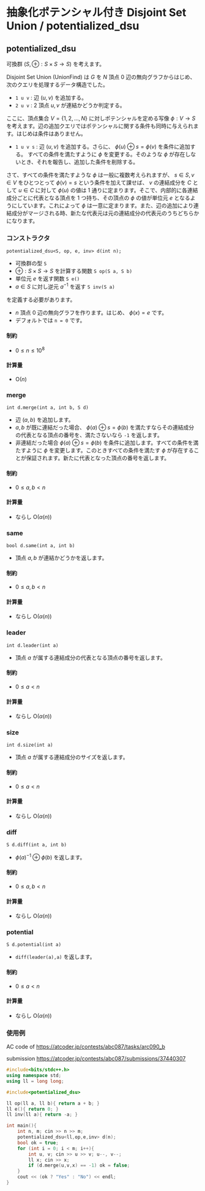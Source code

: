 # 抽象化ポテンシャル付き Disjoint Set Union / potentialized_dsu

## potentialized_dsu

可換群 $(S,\oplus : S\times S\to S)$ を考えます。

Disjoint Set Union (UnionFind) は $G$ を $N$ 頂点 $0$ 辺の無向グラフからはじめ、次のクエリを処理するデータ構造でした。

- `1 u v` : 辺 $(u,v)$ を追加する。
- `2 u v` : $2$ 頂点 $u,v$ が連結かどうか判定する。

ここに、頂点集合 $V=\lbrace 1,2,\dots ,N \rbrace$ に対しポテンシャルを定める写像 $\phi : V\to S$ を考えます。辺の追加クエリではポテンシャルに関する条件も同時に与えられます。はじめは条件はありません。

- `1 u v s` : 辺 $(u,v)$ を追加する。さらに、 $\phi(u)\oplus s=\phi (v)$ を条件に追加する。 すべての条件を満たすように $\phi$ を変更する。そのような $\phi$ が存在しないとき、それを報告し、追加した条件を削除する。

さて、すべての条件を満たすような $\phi$ は一般に複数考えられますが、 $s\in S, v\in V$ をひとつとって $\phi(v)=s$ という条件を加えて課せば、 $v$ の連結成分を $C$ として $u\in C$ に対して $\phi(u)$ の値は $1$ 通りに定まります。そこで、内部的に各連結成分ごとに代表となる頂点を $1$ つ持ち、その頂点の $\phi$ の値が単位元 $e$ となるようにしています。これによって $\phi$ は一意に定まります。また、辺の追加により連結成分がマージされる時、新たな代表元は元の連結成分の代表元のうちどちらかになります。


### コンストラクタ

```
potentialized_dsu<S, op, e, inv> d(int n);
```

- 可換群の型 <code>S</code>
- $\oplus : S\times S\to S$ を計算する関数 <code>S op(S a, S b)</code>
- 単位元 $e$ を返す関数 <code>S e()</code>
- $a\in S$ に対し逆元 $a^{-1}$ を返す `S inv(S a)`

を定義する必要があります。

- $n$ 頂点 $0$ 辺の無向グラフを作ります。はじめ、 $\phi(x)=e$ です。
- デフォルトでは <code>n = 0</code> です。
  
#### 制約

- $0\le n\le 10^8$

#### 計算量
- $\mathrm{O}(n)$

### merge

```
int d.merge(int a, int b, S d)
```

- 辺 $(a,b)$ を追加します。
- $a,b$ が既に連結だった場合、 $\phi(a)\oplus s=\phi(b)$ を満たすならその連結成分の代表となる頂点の番号を、満たさないなら `-1` を返します。
- 非連結だった場合 $\phi(a)\oplus s=\phi (b)$ を条件に追加します。すべての条件を満たすように $\phi$ を変更します。このときすべての条件を満たす $\phi$ が存在することが保証されます。新たに代表となった頂点の番号を返します。
  
#### 制約

- $0\le a,b\lt n$

#### 計算量

- ならし $\mathrm{O}(\alpha(n))$

### same

```
bool d.same(int a, int b)
```

- 頂点 $a, b$ が連結かどうかを返します。
  
#### 制約

- $0\le a,b\lt n$

#### 計算量

- ならし $\mathrm{O}(\alpha(n))$

### leader

```
int d.leader(int a)
```

- 頂点 $a$ が属する連結成分の代表となる頂点の番号を返します。
  
#### 制約

- $0\le a\lt n$

#### 計算量

- ならし $\mathrm{O}(\alpha(n))$

### size

```
int d.size(int a)
```

- 頂点 $a$ が属する連結成分のサイズを返します。
  
#### 制約

- $0\le a\lt n$

#### 計算量

- ならし $\mathrm{O}(\alpha(n))$

### diff

```
S d.diff(int a, int b)
```

- $\phi(a)^{-1}\oplus\phi(b)$ を返します。
  
#### 制約

- $0\le a,b\lt n$

#### 計算量

- ならし $\mathrm{O}(\alpha(n))$

### potential

```
S d.potential(int a)
```

- `diff(leader(a),a)` を返します。
  
#### 制約

- $0\le a\lt n$

#### 計算量

- ならし $\mathrm{O}(\alpha(n))$

### 使用例

AC code of https://atcoder.jp/contests/abc087/tasks/arc090_b

submission https://atcoder.jp/contests/abc087/submissions/37440307

``` cpp
#include<bits/stdc++.h>
using namespace std;
using ll = long long;

#include<potentialized_dsu>

ll op(ll a, ll b){ return a + b; }
ll e(){ return 0; }
ll inv(ll a){ return -a; }

int main(){
    int n, m; cin >> n >> m;
    potentialized_dsu<ll,op,e,inv> d(n);
    bool ok = true;
    for (int i = 0; i < m; i++){
        int u, v; cin >> u >> v; u--, v--;
        ll x; cin >> x;
        if (d.merge(u,v,x) == -1) ok = false;
    }
    cout << (ok ? "Yes" : "No") << endl;
}

```